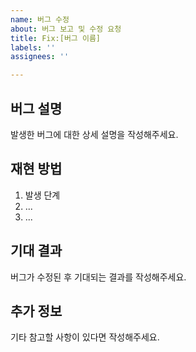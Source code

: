 ```yaml
---
name: 버그 수정
about: 버그 보고 및 수정 요청
title: Fix:[버그 이름]
labels: ''
assignees: ''

---
```


## 버그 설명
발생한 버그에 대한 상세 설명을 작성해주세요.

## 재현 방법
1. 발생 단계
2. ...
3. ...

## 기대 결과
버그가 수정된 후 기대되는 결과를 작성해주세요.

## 추가 정보
기타 참고할 사항이 있다면 작성해주세요.
